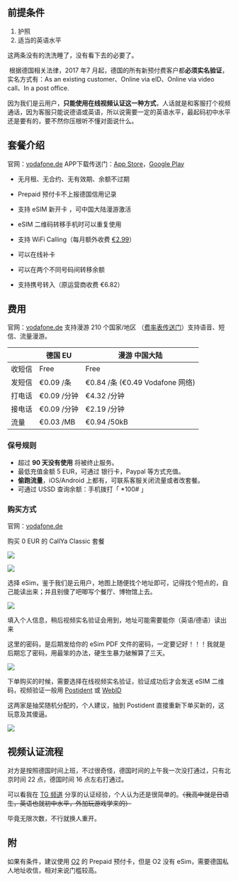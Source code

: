## 前提条件

1. 护照
2. 适当的英语水平

这两条没有的洗洗睡了，没有看下去的必要了。



​		根据德国相关法律，2017 年7 月起，德国的所有新预付费客户都**必须实名验证**，实名方式有：As an existing customer、Online via eID、Online via video call、In a post office. 

​		因为我们是云用户，**只能使用在线视频认证这一种方式**，人话就是和客服打个视频通话，因为客服只能说德语或英语，所以说需要一定的英语水平，最起码初中水平还是要有的，要不然你压根听不懂对面说什么。

## 套餐介绍

官网：[vodafone.de](https://www.vodafone.de/privat/callya-prepaid-karte/tarif-callya-classic.html)
APP下载传送门：[App Store](https://apps.apple.com/app/id398195347)，[Google Play](https://play.google.com/store/apps/details?id=com.appseleration.android.selfcare&hl=en_US&gl=US)

- 无月租、无合约、无有效期、余额不过期
- Prepaid 预付卡不上报德国信用记录
- 支持 eSIM 新开卡 ，可中国大陆漫游激活
- eSIM 二维码转移手机时可以重复使用
- 支持 WiFi Calling（每月额外收费 [€2.99](https://www.vodafone.de/hilfe/mobiles-telefonieren/wifi-calling.html#was-ist-wifi-calling-und-was-kostet-es)）
- 可以在线补卡

- 可以在两个不同号码间转移余额
- 支持携号转入（原运营商收费 €6.82）

## 费用

官网：[vodafone.de](https://www.vodafone.de/privat/service/callya-vodafone-world.html)
支持漫游 210 个国家/地区 （[费率表传送门](https://www.vodafone.de/infofaxe/397.pdf)）支持语音、短信、流量漫游。

|        | 德国 EU     | 漫游 中国大陆                   |
| ------ | ----------- | ------------------------------- |
| 收短信 | Free        | Free                            |
| 发短信 | €0.09 /条   | €0.84 /条 (€0.49 Vodafone 网络) |
| 打电话 | €0.09 /分钟 | €4.32 /分钟                     |
| 接电话 | €0.09 /分钟 | €2.19 /分钟                     |
| 流量   | €0.03 /MB   | €0.94 /50kB                     |

### 保号规则

- 超过 **90 天没有使用** 将被终止服务。
- 最低充值金额 5 EUR，可通过 银行卡，Paypal 等方式充值。
- **偷跑流量**，iOS/Android 上都有，可联系客服关闭流量或者改套餐。
- 可通过 USSD 查询余额：手机拨打「 *100# 」

### 购买方式

官网：[vodafone.de](https://www.vodafone.de/freikarten/callya-classic/)

购买 0 EUR 的 CallYa Classic 套餐

![](https://s3jp.blob.core.windows.net/oss/photos/Snipaste_07-22_20-14-34.png)

![](https://s3jp.blob.core.windows.net/oss/photos/Snipaste_07-22_20-14-41.png)

选择 eSim，鉴于我们是云用户，地图上随便找个地址即可，记得找个短点的，自己能读出来；并且别傻了吧唧写个餐厅、博物馆上去。

![](https://s3jp.blob.core.windows.net/oss/photos/Snipaste_07-22_20-42-11.png)

填入个人信息，稍后视频实名验证会用到，地址可能需要能你（英语/德语）读出来

这里的密码，是后期发给你的 eSim PDF 文件的密码，一定要记好！！！我就是后期忘了密码，用最笨的办法，硬生生暴力破解算了三天。

![](https://s3jp.blob.core.windows.net/oss/photos/Snipaste_07-22_21-09-34.png)

下单购买的时候，需要选择在线视频实名验证，验证成功后才会发送 eSIM 二维码，视频验证一般用 [Postident](https://apps.apple.com/app/postident/id999762739) 或 [WebID](https://apps.apple.com/app/id1456365043)

这两家是抽奖随机分配的，个人建议，抽到 Postident 直接重新下单买新的，这玩意及其傻逼。

![](https://s3jp.blob.core.windows.net/oss/photos/Snipaste_07-22_21-31-01.png)

## 视频认证流程

对方是按照德国时间上班，不过很奇怪，德国时间的上午我一次没打通过，只有北京时间 22 点，德国时间 16 点左右打通过。

可以看我在 [TG 频道](https://t.me/gakiyukr_channel/123) 分享的认证经验，个人认为还是很简单的。~~（我高中就是日语生，英语也就初中水平，外加玩游戏学来的）~~

毕竟无限次数，不行就换人重开。

## 附

如果有条件，建议使用 [O2](https://www.wkbhjlq.tw/phone-number/o2-de.html) 的 Prepaid 预付卡，但是 O2 没有 eSim，需要德国私人地址收信，相对来说门槛较高。